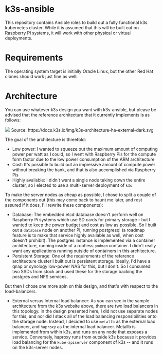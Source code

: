 # k3s-ansible

This repository contains Ansible roles to build out a fully functional k3s
kubernetes cluster. While it is assumed that this will be built out on 
Raspberry Pi systems, it will work with other physical or virtual deployments.

# Requirements
The operating system target is initially Oracle Linux, but the other Red Hat
clones should work just fine as well.

# Architecture
You can use whatever k3s design you want with k3s-ansible, but please
be advised that the reference architecture that it currently
implements is as follows:

<image src="./k3s-architecture-ha-external.png">
Source: https://docs.k3s.io/img/k3s-architecture-ha-external-dark.svg


The goal of the architecture is threefold: 
- Low power: I wanted to squeeze out the maximum amount of computing
power per watt as I could, so I went with Raspberry Pis for the compute form factor due to the low power consumption of the ARM architecture
- Cost: It's possible to build out an impressive amount of compute power without breaking the bank, and that is also accomplished via Raspberry Pis
- Highly available: I didn't want a single node taking down the 
entire cluster, so I elected to use a multi-server deployment of ```k3s```

To make the server nodes as cheap as possible, I chose to split a 
couple of the components out (this may come back to haunt me later, and rest assured if it does, I'll rewrite these components):
- Database: The embedded etcd database doesn't perform well on 
Raspberry Pi systems which use SD cards for primary storage - but I wanted to keep the power budget and cost as low as possible. So I built out a ```database``` node on another Pi, running postgresql 
(a roadmap feature is to make that service highly available as well, when cost doesn't prohibit). The postgres instance is implemented 
via a container architecture, running inside of a rootless ```podman``` container. I didn't really want any applications
running outside of containers in this architecture.
- Persistent Storage: One of the requirements of the reference architecture cluster I built out is persistent storage. Ideally, 
I'd have a qnap or synology low-power NAS for this, but I don't. 
So I consumed two SSDs from stock and used these for the storage backing the postgres and NFS services. 

But then I chose one more spin on this design, and that's with respect to the load-balancers.
- External versus Internal load balancer: As you can see in the sample architecture from the k3s website above, there are two load
balancers in this topology. In the design presented here, I did not 
use separate nodes for this, and nor did I stack all of the load
balancing responsibilities onto the storage node. Instead, I decided
to use ```metallb``` as the external load balancer, and ```haproxy```
as the internal load balancer. Metallb is implemented from within
k3s, and runs on any node that exposes a service. Conversely,
haproxy runs from outside k3s because it provides load balancing for the ```kube-apiserver``` component of k3s -- and it runs on the 
k3s-server nodes.

